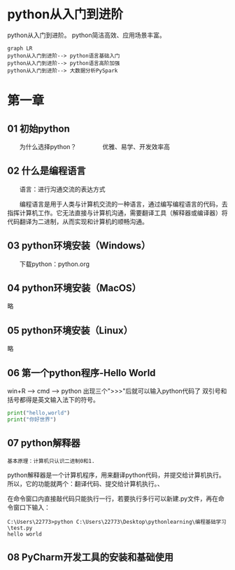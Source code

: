 # python从入门到进阶

python从入门到进阶。
python简洁高效、应用场景丰富。

<!-- more -->

```mermaid
graph LR
python从入门到进阶--> python语言基础入门
python从入门到进阶--> python语言高阶加强
python从入门到进阶--> 大数据分析PySpark
```
# 第一章
## 01 初始python
&ensp;&ensp;&ensp;&ensp;为什么选择python？
&ensp;&ensp;&ensp;&ensp;&ensp;&ensp;&ensp;&ensp;优雅、易学、开发效率高

## 02 什么是编程语言

&ensp;&ensp;&ensp;&ensp;语言：进行沟通交流的表达方式

&ensp;&ensp;&ensp;&ensp;编程语言是用于人类与计算机交流的一种语言，通过编写编程语言的代码，去指挥计算机工作。它无法直接与计算机沟通，需要翻译工具（解释器或编译器）将代码翻译为二进制，从而实现和计算机的顺畅沟通。

## 03 python环境安装（Windows）
&ensp;&ensp;&ensp;&ensp;下载python：python.org

## 04 python环境安装（MacOS）
略

## 05 python环境安装（Linux）
略

## 06 第一个python程序-Hello World

win+R --> cmd --> python
出现三个">>>"后就可以输入python代码了
双引号和括号都得是英文输入法下的符号。
```python
print("hello,world")
print("你好世界")
```

## 07 python解释器
    基本原理：计算机只认识二进制0和1.
python解释器是一个计算机程序，用来翻译python代码，并提交给计算机执行。
所以，它的功能就两个：翻译代码、提交给计算机执行。、

在命令窗口内直接敲代码只能执行一行，若要执行多行可以新建.py文件，再在命令窗口下输入：
```
C:\Users\22773>python C:\Users\22773\Desktop\pythonlearning\编程基础学习\test.py
hello world
```

## 08 PyCharm开发工具的安装和基础使用

